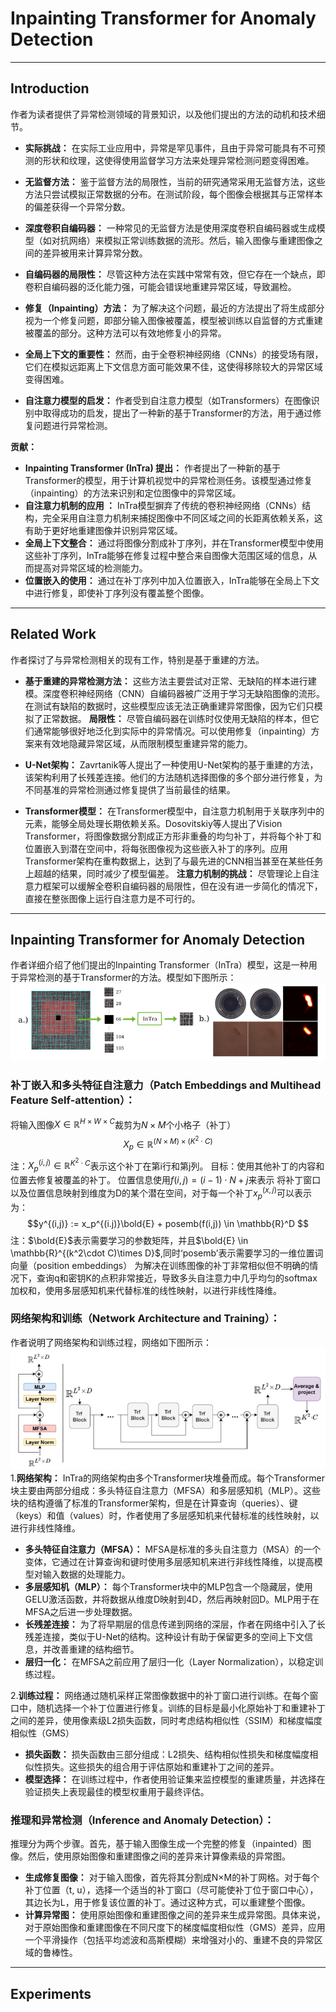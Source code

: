 # Inpainting Transformer for Anomaly Detection
***
## Introduction
作者为读者提供了异常检测领域的背景知识，以及他们提出的方法的动机和技术细节。
- **实际挑战：** 在实际工业应用中，异常是罕见事件，且由于异常可能具有不可预测的形状和纹理，这使得使用监督学习方法来处理异常检测问题变得困难。
- **无监督方法：**  鉴于监督方法的局限性，当前的研究通常采用无监督方法，这些方法只尝试模拟正常数据的分布。在测试阶段，每个图像会根据其与正常样本的偏差获得一个异常分数。

- **深度卷积自编码器：** 一种常见的无监督方法是使用深度卷积自编码器或生成模型（如对抗网络）来模拟正常训练数据的流形。然后，输入图像与重建图像之间的差异被用来计算异常分数。

- **自编码器的局限性：** 尽管这种方法在实践中常常有效，但它存在一个缺点，即卷积自编码器的泛化能力强，可能会错误地重建异常区域，导致漏检。

- **修复（Inpainting）方法：**  为了解决这个问题，最近的方法提出了将生成部分视为一个修复问题，即部分输入图像被覆盖，模型被训练以自监督的方式重建被覆盖的部分。这种方法可以有效地修复小的异常。

- **全局上下文的重要性：**  然而，由于全卷积神经网络（CNNs）的接受场有限，它们在模拟远距离上下文信息方面可能效果不佳，这使得移除较大的异常区域变得困难。

- **自注意力模型的启发：**  作者受到自注意力模型（如Transformers）在图像识别中取得成功的启发，提出了一种新的基于Transformer的方法，用于通过修复问题进行异常检测。

**贡献：**   
- **Inpainting Transformer (InTra) 提出：** 作者提出了一种新的基于Transformer的模型，用于计算机视觉中的异常检测任务。该模型通过修复（inpainting）的方法来识别和定位图像中的异常区域。  
- **自注意力机制的应用 ：**  InTra模型摒弃了传统的卷积神经网络（CNNs）结构，完全采用自注意力机制来捕捉图像中不同区域之间的长距离依赖关系，这有助于更好地重建图像并识别异常区域。
- **全局上下文整合：**  通过将图像分割成补丁序列，并在Transformer模型中使用这些补丁序列，InTra能够在修复过程中整合来自图像大范围区域的信息，从而提高对异常区域的检测能力。
- **位置嵌入的使用：**  通过在补丁序列中加入位置嵌入，InTra能够在全局上下文中进行修复，即使补丁序列没有覆盖整个图像。
***
## Related Work
作者探讨了与异常检测相关的现有工作，特别是基于重建的方法。
- **基于重建的异常检测方法：**  这些方法主要尝试对正常、无缺陷的样本进行建模。深度卷积神经网络（CNN）自编码器被广泛用于学习无缺陷图像的流形。在测试有缺陷的数据时，这些模型应该无法正确重建异常图像，因为它们只模拟了正常数据。
  **局限性：**  尽管自编码器在训练时仅使用无缺陷的样本，但它们通常能够很好地泛化到实际中的异常情况。可以使用修复（inpainting）方案来有效地隐藏异常区域，从而限制模型重建异常的能力。
- **U-Net架构：**  Zavrtanik等人提出了一种使用U-Net架构的基于重建的方法，该架构利用了长残差连接。他们的方法随机选择图像的多个部分进行修复，为不同基准的异常检测通过修复提供了当前最佳的结果。

- **Transformer模型：** 在Transformer模型中，自注意力机制用于关联序列中的元素，能够全局处理长期依赖关系。Dosovitskiy等人提出了Vision Transformer，将图像数据分割成正方形非重叠的均匀补丁，并将每个补丁和位置嵌入到潜在空间中，将每张图像视为这些嵌入补丁的序列。应用Transformer架构在重构数据上，达到了与最先进的CNN相当甚至在某些任务上超越的结果，同时减少了模型偏差。
**注意力机制的挑战：** 尽管理论上自注意力框架可以缓解全卷积自编码器的局限性，但在没有进一步简化的情况下，直接在整张图像上运行自注意力是不可行的。
***
## Inpainting Transformer for Anomaly Detection
作者详细介绍了他们提出的Inpainting Transformer（InTra）模型，这是一种用于异常检测的基于Transformer的方法。模型如下图所示：
![alt text](<Inpainting Transformer.png>)
### 补丁嵌入和多头特征自注意力（Patch Embeddings and Multihead Feature Self-attention）：
将输入图像$X \in \mathbb{R}^{H \times W \times C}$裁剪为$N\times M$个小格子（补丁）    
$$X_p \in \mathbb{R}^{(N\times M)\times(K^2\cdot C)}$$
注：$X_p^{(i,j)} \in \mathbb{R}^{K^2 \cdot C}$表示这个补丁在第i行和第j列。
目标：使用其他补丁的内容和位置去修复被覆盖的补丁。
位置信息使用$f(i,j) = (i-1)\cdot N + j$来表示
将补丁窗口以及位置信息映射到维度为D的某个潜在空间，对于每一个补丁$x_p^{(x,j)}$可以表示为：   
$$y^{(i,j)} := x_p^{(i.j)}\bold{E} + posemb(f(i,j)) \in \mathbb{R}^D $$
注：$\bold{E}$表示需要学习的参数矩阵，并且$\bold{E} \in \mathbb{R}^{(k^2\cdot C)\times D}$,同时‘posemb’表示需要学习的一维位置词向量（position embeddings）
为解决在训练图像的补丁非常相似但不明确的情况下，查询q和密钥K的点积非常接近，导致多头自注意力中几乎均匀的softmax加权和，使用多层感知机来代替标准的线性映射，以进行非线性降维。
### 网络架构和训练（Network Architecture and Training）：    
作者说明了网络架构和训练过程，网络如下图所示：
![alt text](<Inpainting network architecture.png>)   
1.**网络架构：** InTra的网络架构由多个Transformer块堆叠而成。每个Transformer块主要由两部分组成：多头特征自注意力（MFSA）和多层感知机（MLP）。这些块的结构遵循了标准的Transformer架构，但是在计算查询（queries）、键（keys）和值（values）时，作者使用了多层感知机来代替标准的线性映射，以进行非线性降维。 
- **多头特征自注意力（MFSA）：** MFSA是标准的多头自注意力（MSA）的一个变体，它通过在计算查询和键时使用多层感知机来进行非线性降维，以提高模型对输入数据的处理能力。
- **多层感知机（MLP）：** 每个Transformer块中的MLP包含一个隐藏层，使用GELU激活函数，并将数据从维度D映射到4D，然后再映射回D。MLP用于在MFSA之后进一步处理数据。
- **长残差连接：**  为了将早期层的信息传递到网络的深层，作者在网络中引入了长残差连接，类似于U-Net的结构。这种设计有助于保留更多的空间上下文信息，并改善重建的结构细节。
- **层归一化：**  在MFSA之前应用了层归一化（Layer Normalization），以稳定训练过程。
  
2.**训练过程：**  网络通过随机采样正常图像数据中的补丁窗口进行训练。在每个窗口中，随机选择一个补丁位置进行修复。训练的目标是最小化原始补丁和重建补丁之间的差异，使用像素级L2损失函数，同时考虑结构相似性（SSIM）和梯度幅度相似性（GMS）
- **损失函数：**  损失函数由三部分组成：L2损失、结构相似性损失和梯度幅度相似性损失。这些损失的组合用于评估原始和重建补丁之间的差异。
- **模型选择：**  在训练过程中，作者使用验证集来监控模型的重建质量，并选择在验证损失上表现最佳的模型权重用于最终评估。

### 推理和异常检测（Inference and Anomaly Detection）：   
推理分为两个步骤。首先，基于输入图像生成一个完整的修复（inpainted）图像。然后，使用原始图像和重建图像之间的差异来计算像素级的异常图。
- **生成修复图像：**  对于输入图像，首先将其分割成N×M的补丁网格。对于每个补丁位置（t, u），选择一个适当的补丁窗口（尽可能使补丁位于窗口中心），其边长为L，用于修复该位置的补丁。通过这种方式，可以重建整个图像。
- **计算异常图：**  使用原始图像和重建图像之间的差异来生成异常图。具体来说，对于原始图像和重建图像在不同尺度下的梯度幅度相似性（GMS）差异，应用一个平滑操作（包括平均滤波和高斯模糊）来增强对小的、重建不良的异常区域的鲁棒性。
***

## Experiments



